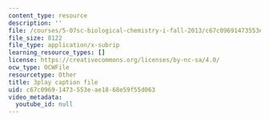 ```yaml
---
content_type: resource
description: ''
file: /courses/5-07sc-biological-chemistry-i-fall-2013/c67c09691473553eae1868e59f55d063_IKXWnA5Xdqo.vtt
file_size: 8122
file_type: application/x-subrip
learning_resource_types: []
license: https://creativecommons.org/licenses/by-nc-sa/4.0/
ocw_type: OCWFile
resourcetype: Other
title: 3play caption file
uid: c67c0969-1473-553e-ae18-68e59f55d063
video_metadata:
  youtube_id: null
---
```

